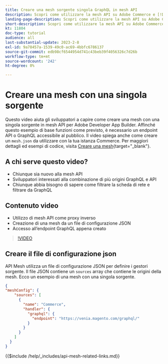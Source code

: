```yaml
---
title: Creare una mesh sorgente singola GraphQL in mesh API
description: Scopri come utilizzare la mesh API su Adobe Commerce e [!DNL Adobe App Builder]. Scopri come creare una mesh con una sola origine.
landing-page-description: Scopri come utilizzare la mesh API su Adobe Commerce e [!DNL Adobe App Builder]. Scopri come creare una mesh con una sola origine.
short-description: Scopri come utilizzare la mesh API su Adobe Commerce e [!DNL Adobe App Builder]. Scopri come creare una mesh con una sola origine.
kt: 11804
doc-type: tutorial
audience: all
last-substantial-update: 2023-2-8
exl-id: 9a78457a-1539-49c0-ac69-4bbfc6786137
source-git-commit: edb98cf6544954d741c43beb39f4056326c7d26b
workflow-type: tm+mt
source-wordcount: '242'
ht-degree: 0%

---
```


# Creare una mesh con una singola sorgente

Questo video aiuta gli sviluppatori a capire come creare una mesh con una singola sorgente in mesh API per Adobe Developer App Builder. Affinché questo esempio di base funzioni come previsto, è necessario un endpoint API o GraphQL accessibile al pubblico. Il video spiega anche come creare un `mesh.json` da utilizzare con la tua istanza Commerce. Per maggiori dettagli ed esempi di codice, visita [Creare una mesh](https://developer.adobe.com/graphql-mesh-gateway/gateway/create-mesh/#create-a-mesh-1){target="_blank"}.

## A chi serve questo video?

* Chiunque sia nuovo alla mesh API
* Sviluppatori interessati alla combinazione di più origini GraphQL e API
* Chiunque abbia bisogno di sapere come filtrare la scheda di rete e filtrare da GraphQL

## Contenuto video

* Utilizzo di mesh API come proxy inverso
* Creazione di una mesh da un file di configurazione JSON
* Accesso all’endpoint GraphQL appena creato

>[!VIDEO](https://video.tv.adobe.com/v/3414124?quality=12&learn=on)

## Creare il file di configurazione json

API Mesh utilizza un file di configurazione JSON per definire i gestori sorgente. Il file JSON contiene un `sources` array che contiene le origini della mesh. Ecco un esempio di una mesh con una singola sorgente.

```json
{
"meshConfig": {
    "sources": [
      {
        "name": "Commerce",
        "handler": {
          "graphql": {
            "endpoint": "https://venia.magento.com/graphql/"
          }
        }
      }
    ]
  }
}
```

{{$include /help/_includes/api-mesh-related-links.md}}
